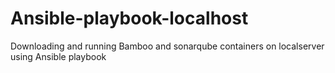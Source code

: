 # Ansible-playbook-localhost
Downloading and running Bamboo and sonarqube containers on localserver using Ansible playbook
